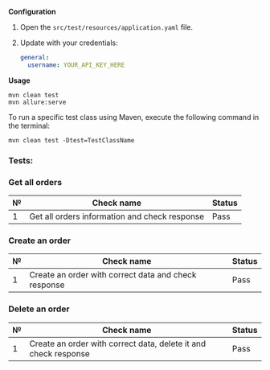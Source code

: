**Configuration**
1. Open the `src/test/resources/application.yaml` file.
2. Update with your credentials:

    ```yaml
    general:
      username: YOUR_API_KEY_HERE
    ```
**Usage**
```
mvn clean test  
mvn allure:serve 
```

To run a specific test class using Maven, execute the following command in the terminal:

```
mvn clean test -Dtest=TestClassName
```
### **Tests:**
### Get all orders

| № | Check name                                    | Status |
|---|-----------------------------------------------|--------|
| 1 | Get all orders information and check response | Pass   |

### Create an order

| № | Check name                                            | Status |
|---|-------------------------------------------------------|--------|
| 1 | Create an order with correct data and check response  | Pass   |

### Delete an order

| № | Check name                                                      | Status |
|---|-----------------------------------------------------------------|--------|
| 1 | Create an order with correct data, delete it and check response | Pass   |